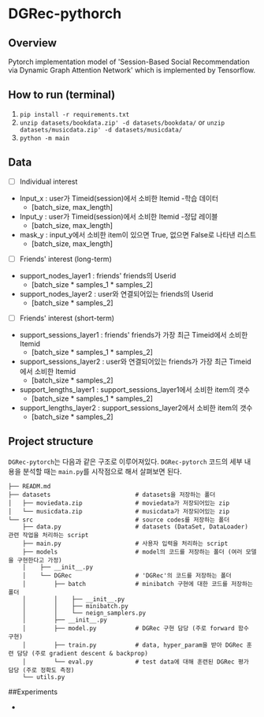 
# DGRec-pythorch


## Overview
Pytorch implementation model of 'Session-Based Social Recommendation via Dynamic Graph Attention Network' which is implemented by Tensorflow.


## How to run (terminal)
1. `pip install -r requirements.txt`
2. `unzip datasets/bookdata.zip' -d datasets/bookdata/` or `unzip datasets/musicdata.zip' -d datasets/musicdata/`
3. `python -m main`


## Data
* [ ] Individual interest
- Input_x : user가 Timeid(session)에서 소비한 Itemid -학습 데이터
    * [batch_size, max_length]
- Input_y : user가 Timeid(session)에서 소비한 Itemid -정답 레이블
    * [batch_size, max_length]
- mask_y : input_y에서 소비한 item이 있으면 True, 없으면 False로 나타낸 리스트
    * [batch_size, max_length]
* [ ] Friends' interest (long-term)
- support_nodes_layer1 : friends' friends의 Userid
    * [batch_size * samples_1 * samples_2]
- support_nodes_layer2 : user와 연결되어있는 friends의 Userid
    * [batch_size * samples_2]
* [ ] Friends' interest (short-term)
- support_sessions_layer1 : friends' friends가 가장 최근 Timeid에서 소비한 Itemid
    * [batch_size * samples_1 * samples_2]
- support_sessions_layer2 : user와 연결되어있는 friends가 가장 최근 Timeid에서 소비한 Itemid
    * [batch_size * samples_2]
- support_lengths_layer1 : support_sessions_layer1에서 소비한 item의 갯수
    * [batch_size * samples_1 * samples_2]
- support_lengths_layer2 : support_sessions_layer2에서 소비한 item의 갯수
    * [batch_size * samples_2]


## Project structure
`DGRec-pytorch`는 다음과 같은 구조로 이루어져있다. `DGRec-pytorch` 코드의 세부 내용을 분석할 때는 `main.py`를 시작점으로 해서 살펴보면 된다. 

```shell
├── READM.md
├── datasets                        # datasets을 저장하는 폴더
│   ├── moviedata.zip               # moviedata가 저장되어있는 zip
│   └── musicdata.zip               # musicdata가 저장되어있는 zip
└── src                             # source codes를 저장하는 폴더
    ├── data.py                     # datasets (DataSet, DataLoader) 관련 작업을 처리하는 script
    ├── main.py                     # 사용자 입력을 처리하는 script
    ├── models                      # model의 코드를 저장하는 폴더 (여러 모델을 구현한다고 가정)
    │    ├── __init__.py
    │    └── DGRec                  # 'DGRec'의 코드를 저장하는 폴더
    │        ├── batch              # minibatch 구현에 대한 코드를 저장하는 폴더
    │        │    ├── __init__.py
    │        │    ├── minibatch.py
    │        │    └── neign_samplers.py
    │        ├── __init__.py
    │        ├── model.py           # DGRec 구현 담당 (주로 forward 함수 구현)
    │        ├── train.py           # data, hyper_param을 받아 DGRec 훈련 담당 (주로 gradient descent & backprop)
    │        └── eval.py            # test data에 대해 훈련된 DGRec 평가 담당 (주로 정확도 측정)
    └── utils.py
```


##Experiments

-